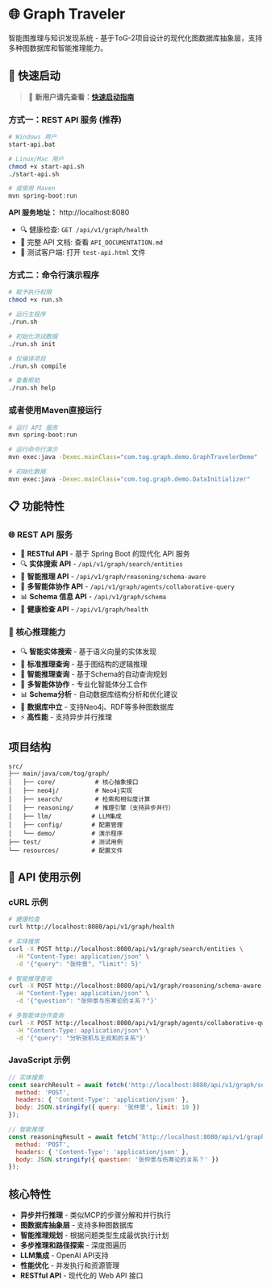 # 🌐 Graph Traveler

智能图推理与知识发现系统 - 基于ToG-2项目设计的现代化图数据库抽象层，支持多种图数据库和智能推理能力。

## 🚀 快速启动

> 📖 **新用户请先查看：[快速启动指南](QUICK_START.md)**

### 方式一：REST API 服务 (推荐)

```bash
# Windows 用户
start-api.bat

# Linux/Mac 用户
chmod +x start-api.sh
./start-api.sh

# 或使用 Maven
mvn spring-boot:run
```

**API 服务地址：** http://localhost:8080

- 🔍 健康检查: `GET /api/v1/graph/health`
- 📖 完整 API 文档: 查看 `API_DOCUMENTATION.md`
- 🧪 测试客户端: 打开 `test-api.html` 文件

### 方式二：命令行演示程序

```bash
# 赋予执行权限
chmod +x run.sh

# 运行主程序
./run.sh

# 初始化测试数据
./run.sh init

# 仅编译项目
./run.sh compile

# 查看帮助
./run.sh help
```

### 或者使用Maven直接运行

```bash
# 运行 API 服务
mvn spring-boot:run

# 运行命令行演示
mvn exec:java -Dexec.mainClass="com.tog.graph.demo.GraphTravelerDemo"

# 初始化数据
mvn exec:java -Dexec.mainClass="com.tog.graph.demo.DataInitializer"
```

## 📋 功能特性

### 🌐 REST API 服务
- 🔗 **RESTful API** - 基于 Spring Boot 的现代化 API 服务
- 🔍 **实体搜索 API** - `/api/v1/graph/search/entities`
- 🧠 **智能推理 API** - `/api/v1/graph/reasoning/schema-aware`
- 🤖 **多智能体协作 API** - `/api/v1/graph/agents/collaborative-query`
- 📊 **Schema 信息 API** - `/api/v1/graph/schema`
- 💊 **健康检查 API** - `/api/v1/graph/health`

### 🧠 核心推理能力
- 🔍 **智能实体搜索** - 基于语义向量的实体发现
- 🤔 **标准推理查询** - 基于图结构的逻辑推理
- 🧠 **智能推理查询** - 基于Schema的自动查询规划
- 🤖 **多智能体协作** - 专业化智能体分工合作
- 📊 **Schema分析** - 自动数据库结构分析和优化建议
- 🔧 **数据库中立** - 支持Neo4j、RDF等多种图数据库
- ⚡ **高性能** - 支持异步并行推理

## 项目结构

```
src/
├── main/java/com/tog/graph/
│   ├── core/           # 核心抽象接口
│   ├── neo4j/          # Neo4j实现
│   ├── search/         # 检索和相似度计算
│   ├── reasoning/      # 推理引擎（支持异步并行）
│   ├── llm/           # LLM集成
│   ├── config/        # 配置管理
│   └── demo/          # 演示程序
├── test/              # 测试用例
└── resources/         # 配置文件
```

## 🔧 API 使用示例

### cURL 示例

```bash
# 健康检查
curl http://localhost:8080/api/v1/graph/health

# 实体搜索
curl -X POST http://localhost:8080/api/v1/graph/search/entities \
  -H "Content-Type: application/json" \
  -d '{"query": "张仲景", "limit": 5}'

# 智能推理查询
curl -X POST http://localhost:8080/api/v1/graph/reasoning/schema-aware \
  -H "Content-Type: application/json" \
  -d '{"question": "张仲景与伤寒论的关系？"}'

# 多智能体协作查询
curl -X POST http://localhost:8080/api/v1/graph/agents/collaborative-query \
  -H "Content-Type: application/json" \
  -d '{"query": "分析张机与王叔和的关系"}'
```

### JavaScript 示例

```javascript
// 实体搜索
const searchResult = await fetch('http://localhost:8080/api/v1/graph/search/entities', {
  method: 'POST',
  headers: { 'Content-Type': 'application/json' },
  body: JSON.stringify({ query: '张仲景', limit: 10 })
});

// 智能推理
const reasoningResult = await fetch('http://localhost:8080/api/v1/graph/reasoning/schema-aware', {
  method: 'POST',
  headers: { 'Content-Type': 'application/json' },
  body: JSON.stringify({ question: '张仲景与伤寒论的关系？' })
});
```

## 核心特性

- **异步并行推理** - 类似MCP的步骤分解和并行执行
- **图数据库抽象层** - 支持多种图数据库
- **智能推理规划** - 根据问题类型生成最优执行计划
- **多步推理和路径探索** - 深度图遍历
- **LLM集成** - OpenAI API支持
- **性能优化** - 并发执行和资源管理
- **RESTful API** - 现代化的 Web API 接口